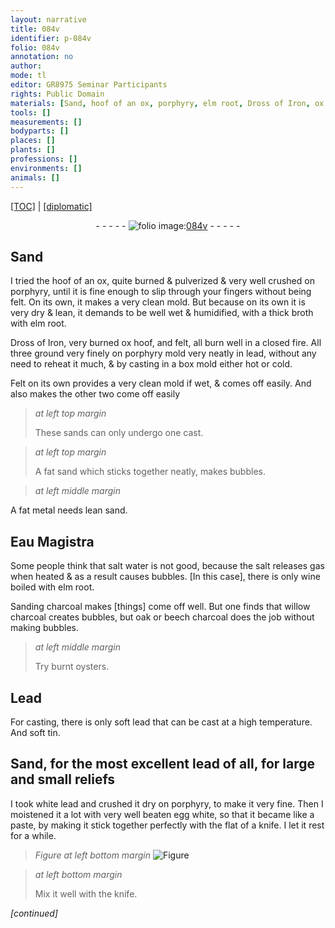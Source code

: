 ```yaml
---
layout: narrative
title: 084v
identifier: p-084v
folio: 084v
annotation: no
author:
mode: tl
editor: GR8975 Seminar Participants
rights: Public Domain
materials: [Sand, hoof of an ox, porphyry, elm root, Dross of Iron, ox hoof, felt, lead, Felt, sands, sand, metal, Eau Magistra, salt water, salt, wine, Sanding charcoal, willow charcoal, oak, beech charcoal, oysters, Lead, soft lead, soft tin, white lead, egg white]
tools: []
measurements: []
bodyparts: []
places: []
plants: []
professions: []
environments: []
animals: []
---
```


<p><a href="{{ site.baseurl }}/translation/" target="_blank">[TOC]</a> | <a href="{{ site.baseurl }}/texts/p-084v_tc/">[diplomatic]</a></p><div class="folio" align="center">- - - - - <a href="http://gallica.bnf.fr/ark:/12148/btv1b10500001g/f174.image" target="_blank"><img src="https://cu-mkp.github.io/2017-workshop-edition/assets/photo-icon.png" alt="folio image: " style="display:inline-block; margin-bottom:-3px;"/>084v</a> - - - - - </div>  
  

## <span class="m">Sand</span>

 
I tried the <span class="m">hoof of an ox</span>, quite burned & pulverized & very well crushed on <span class="m">porphyry</span>, until it is fine enough to slip through your fingers without being felt. On its own, it makes a very clean mold. But because on its own it is very dry & lean, it demands to be well wet & humidified, with a thick broth with <span class="m">elm root</span>.
 
<span class="m">Dross of Iron</span>, very burned <span class="m">ox hoof</span>, and <span class="m">felt</span>, all burn well in a closed fire. All three ground very finely on <span class="m">porphyry</span> mold very neatly in <span class="m">lead</span>, without any need to reheat it much, & by casting in a box mold either hot or cold.
 
<span class="m">Felt</span> on its own provides a very clean mold if wet, & comes off easily. And also makes the other two come off easily
 
> *at left top margin*
> 
> 
>   These <span class="m">sands</span> can only undergo one cast.
 
> *at left top margin*
> 
> 
>   A fat <span class="m">sand</span> which sticks together neatly, makes bubbles.
 
> *at left middle margin*
> 
> 
>   
A fat <span class="m">metal</span> needs lean <span class="m">sand</span>.
 
 
 
  

## <span class="m">Eau Magistra</span>

 
Some people think that <span class="m">salt water</span> is not good, because the <span class="m">salt</span> releases gas when heated & as a result causes bubbles. [In this case], there is only <span class="m">wine</span> boiled with <span class="m">elm root</span>.
 
<span class="m">Sanding charcoal</span> makes [things] come off well. But one finds that <span class="m">willow charcoal</span> creates bubbles, but <span class="m">oak</span> or <span class="m">beech charcoal</span> does the job without making bubbles.
 
> *at left middle margin*
> 
> 
>   Try burnt <span class="m">oysters</span>.
 
 
  

## <span class="m">Lead</span>

 
For casting, there is only <span class="m">soft lead</span> that can be cast at a high temperature. And <span class="m">soft tin</span>.
 
 
  

##  <span class="m">Sand</span>, for the most excellent <span class="m">lead</span> of all, for large and small reliefs

 
 I took <span class="m">white lead</span> and crushed it dry on <span class="m">porphyry</span>, to make it very fine. Then I moistened it a lot with very well beaten <span class="m">egg white</span>, so that it became like a paste, by making it stick together perfectly with the flat of a knife. I let it rest for a while. 
 
 
> *Figure*
> *at left bottom margin*
> <a href="" target="_blank"><img src="https://cu-mkp.github.io/GR8975-edition/assets/photo-icon.png" alt="Figure" style="display:inline-block; margin-bottom:-3px;"/></a>
 
 
> *at left bottom margin*
> 
> 
>   Mix it well with the knife.
 
*[continued]*
 
